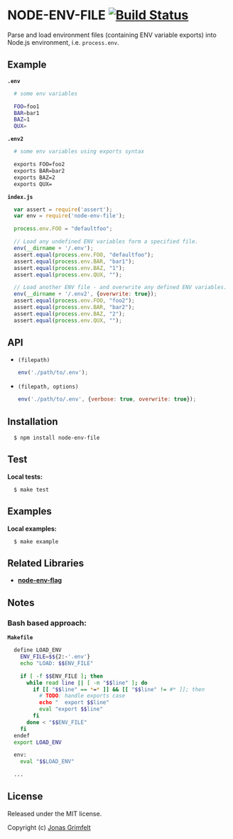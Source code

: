 # NODE-ENV-FILE [![Build Status](https://secure.travis-ci.org/grimen/node-env-file.png)](http://travis-ci.org/grimen/node-env-file)

Parse and load environment files (containing ENV variable exports) into Node.js environment, i.e. `process.env`.


## Example

**`.env`**

```bash
  # some env variables

  FOO=foo1
  BAR=bar1
  BAZ=1
  QUX=

```

**`.env2`**

```bash
  # some env variables using exports syntax

  exports FOO=foo2
  exports BAR=bar2
  exports BAZ=2
  exports QUX=

```

**`index.js`**

```javascript
  var assert = require('assert');
  var env = require('node-env-file');

  process.env.FOO = "defaultfoo";

  // Load any undefined ENV variables form a specified file.
  env(__dirname + '/.env');
  assert.equal(process.env.FOO, "defaultfoo");
  assert.equal(process.env.BAR, "bar1");
  assert.equal(process.env.BAZ, "1");
  assert.equal(process.env.QUX, "");

  // Load another ENV file - and overwrite any defined ENV variables.
  env(__dirname + '/.env2', {overwrite: true});
  assert.equal(process.env.FOO, "foo2");
  assert.equal(process.env.BAR, "bar2");
  assert.equal(process.env.BAZ, "2");
  assert.equal(process.env.QUX, "");
```


## API

* `(filepath)`

    ```javascript
    env('./path/to/.env');
    ```

* `(filepath, options)`

    ```javascript
    env('./path/to/.env', {verbose: true, overwrite: true});
    ```


## Installation

```shell
  $ npm install node-env-file
```


## Test

**Local tests:**

```shell
  $ make test
```


## Examples

**Local examples:**

```shell
  $ make example
```


## Related Libraries

* **[node-env-flag](http://github.com/grimen/node-env-flag)**


## Notes

### Bash based approach:

**`Makefile`**

```bash
  define LOAD_ENV
    ENV_FILE=$${2:-'.env'}
    echo "LOAD: $$ENV_FILE"

    if [ -f $$ENV_FILE ]; then
      while read line || [ -n "$$line" ]; do
        if [[ "$$line" == *=* ]] && [[ "$$line" != #* ]]; then
          # TODO: handle exports case
          echo "  export $$line"
          eval "export $$line"
        fi
      done < "$$ENV_FILE"
    fi
  endef
  export LOAD_ENV

  env:
    eval "$$LOAD_ENV"

  ...
```


## License

Released under the MIT license.

Copyright (c) [Jonas Grimfelt](http://github.com/grimen)
